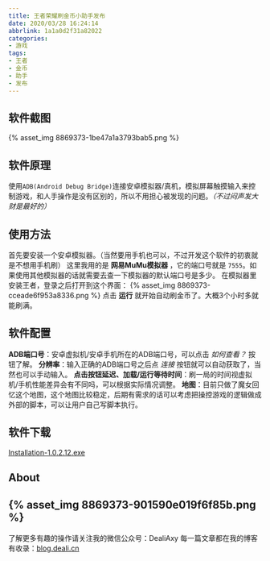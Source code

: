```yaml
---
title: 王者荣耀刷金币小助手发布
date: 2020/03/28 16:24:14
abbrlink: 1a1a0d2f31a82022
categories:
- 游戏
tags:
- 王者
- 金币
- 助手
- 发布
---
```

## 软件截图
{% asset_img 8869373-1be47a1a3793bab5.png %}

## 软件原理
使用`ADB(Android Debug Bridge)`连接安卓模拟器/真机，模拟屏幕触摸输入来控制游戏，和人手操作是没有区别的，所以不用担心被发现的问题。*（不过闷声发大财是最好的）*

## 使用方法
首先要安装一个安卓模拟器。（当然要用手机也可以，不过开发这个软件的初衷就是不想用手机刷）
这里我用的是 **网易MuMu模拟器** ，它的端口号就是 `7555`。如果使用其他模拟器的话就需要去查一下模拟器的默认端口号是多少。
在模拟器里安装王者，登录之后打开到这个界面：
{% asset_img 8869373-cceade6f953a8336.png %}
点击 **运行** 就开始自动刷金币了。大概3个小时多就能刷满。


## 软件配置
**ADB端口号**：安卓虚拟机/安卓手机所在的ADB端口号，可以点击 *如何查看？* 按钮了解。
**分辨率**：输入正确的ADB端口号之后点 *连接* 按钮就可以自动获取了，当然也可以手动输入。
**点击按钮延迟、加载/运行等待时间**：刷一局的时间视虚拟机/手机性能差异会有不同吗，可以根据实际情况调整。
**地图**：目前只做了魔女回忆这个地图，这个地图比较稳定，后期有需求的话可以考虑把操控游戏的逻辑做成外部的脚本，可以让用户自己写脚本执行。

## 软件下载
[Installation-1.0.2.12.exe](http://cloud.deali.cn/fileStore/update/王者荣耀刷金币助手-Installation-1.0.2.12.exe)

## About
{% asset_img 8869373-901590e019f6f85b.png %}
---------------
了解更多有趣的操作请关注我的微信公众号：DealiAxy
每一篇文章都在我的博客有收录：[blog.deali.cn](http://blog.deali.cn)
